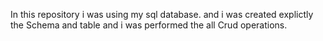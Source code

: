 In this repository i was using my sql database. and i was created explictly the Schema and table and i was performed the all Crud operations.
